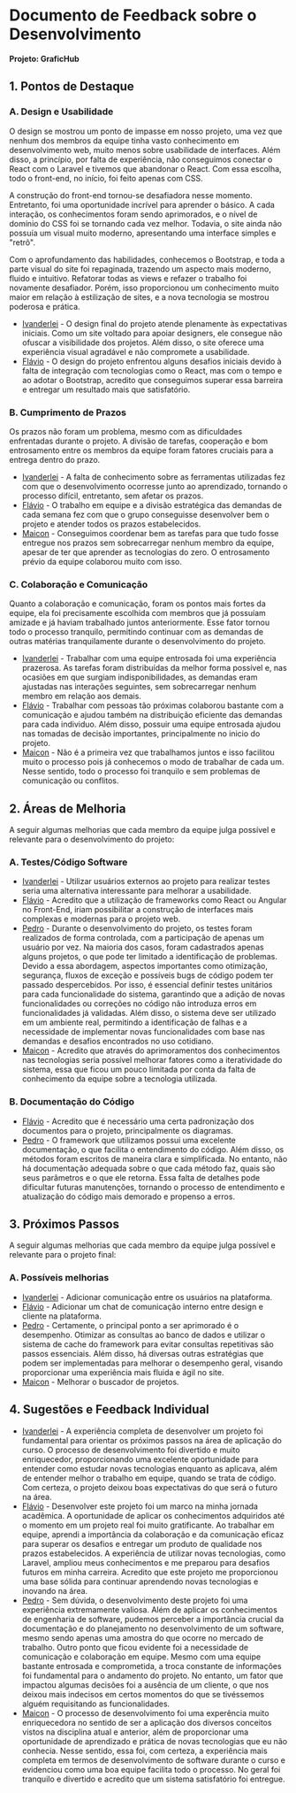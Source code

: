 # Documento de Feedback sobre o Desenvolvimento

**Projeto: GraficHub**

## 1. Pontos de Destaque

### A. Design e Usabilidade
O design se mostrou um ponto de impasse em nosso projeto, uma vez que nenhum dos membros da equipe tinha vasto conhecimento em desenvolvimento web, muito menos sobre usabilidade de interfaces. Além disso, a princípio, por falta de experiência, não conseguimos conectar o React com o Laravel e tivemos que abandonar o React. Com essa escolha, todo o front-end, no início, foi feito apenas com CSS.

A construção do front-end tornou-se desafiadora nesse momento. Entretanto, foi uma oportunidade incrível para aprender o básico. A cada interação, os conhecimentos foram sendo aprimorados, e o nível de domínio do CSS foi se tornando cada vez melhor. Todavia, o site ainda não possuía um visual muito moderno, apresentando uma interface simples e "retrô".

Com o aprofundamento das habilidades, conhecemos o Bootstrap, e toda a parte visual do site foi repaginada, trazendo um aspecto mais moderno, fluido e intuitivo. Refatorar todas as views e refazer o trabalho foi novamente desafiador. Porém, isso proporcionou um conhecimento muito maior em relação à estilização de sites, e a nova tecnologia se mostrou poderosa e prática.

- [Ivanderlei](https://github.com/Filinho) - O design final do projeto atende plenamente às expectativas iniciais. Como um site voltado para apoiar designers, ele consegue não ofuscar a visibilidade dos projetos. Além disso, o site oferece uma experiência visual agradável e não compromete a usabilidade.
- [Flávio](https://github.com/flaviorss) - O design do projeto enfrentou alguns desafios iniciais devido à falta de integração com tecnologias como o React, mas com o tempo e ao adotar o Bootstrap, acredito que conseguimos superar essa barreira e entregar um resultado mais que satisfatório.

### B. Cumprimento de Prazos
Os prazos não foram um problema, mesmo com as dificuldades enfrentadas durante o projeto. A divisão de tarefas, cooperação e bom entrosamento entre os membros da equipe foram fatores cruciais para a entrega dentro do prazo.

- [Ivanderlei](https://github.com/Filinho) - A falta de conhecimento sobre as ferramentas utilizadas fez com que o desenvolvimento ocorresse junto ao aprendizado, tornando o processo difícil, entretanto, sem afetar os prazos.
- [Flávio](https://github.com/flaviorss) - O trabalho em equipe e a divisão estratégica das demandas de cada semana fez com que o grupo conseguisse desenvolver bem o projeto e atender todos os prazos estabelecidos.
- [Maicon](https://github.com/maiconpml) - Conseguimos coordenar bem as tarefas para que tudo fosse entregue nos prazos sem sobrecarregar nenhum membro da equipe, apesar de ter que aprender as tecnologias do zero. O entrosamento prévio da equipe colaborou muito com isso.

### C. Colaboração e Comunicação
Quanto a colaboração e comunicação, foram os pontos mais fortes da equipe, ela foi precisamente escolhida com membros que já possuíam amizade e já haviam trabalhado juntos anteriormente. Esse fator tornou todo o processo tranquilo, permitindo continuar com as demandas de outras matérias tranquilamente durante o desenvolvimento do projeto.
- [Ivanderlei](https://github.com/Filinho) - Trabalhar com uma equipe entrosada foi uma experiência prazerosa. As tarefas foram distribuídas da melhor forma possível e, nas ocasiões em que surgiam indisponibilidades, as demandas eram ajustadas nas interações seguintes, sem sobrecarregar nenhum membro em relação aos demais.
- [Flávio](https://github.com/flaviorss) - Trabalhar com pessoas tão próximas colaborou bastante com a comunicação e ajudou também na distribuição eficiente das demandas para cada individuo. Além disso, possuir uma equipe entrosada ajudou nas tomadas de decisão importantes, principalmente no inicio do projeto.
- [Maicon](https://github.com/maiconpml) - Não é a primeira vez que trabalhamos juntos e isso facilitou muito o processo pois já conhecemos o modo de trabalhar de cada um. Nesse sentido, todo o processo foi tranquilo e sem problemas de comunicação ou conflitos.


## 2. Áreas de Melhoria
A seguir algumas melhorias que cada membro da equipe julga possível e relevante para o desenvolvimento do projeto:

### A. Testes/Código Software
- [Ivanderlei](https://github.com/Filinho) - Utilizar usuários externos ao projeto para realizar testes seria uma alternativa interessante para melhorar a usabilidade.
- [Flávio](https://github.com/flaviorss) - Acredito que a utilização de frameworks como React ou Angular no Front-End, iriam possibilitar a construção de interfaces mais complexas e modernas para o projeto web.
- [Pedro](https://github.com/pedrogabdias) - Durante o desenvolvimento do projeto, os testes foram realizados de forma controlada, com a participação de apenas um usuário por vez. Na maioria dos casos, foram cadastrados apenas alguns projetos, o que pode ter limitado a identificação de problemas. Devido a essa abordagem, aspectos importantes como otimização, segurança, fluxos de exceção e possíveis bugs de código podem ter passado despercebidos. Por isso, é essencial definir testes unitários para cada funcionalidade do sistema, garantindo que a adição de novas funcionalidades ou correções no código não introduza erros em funcionalidades já validadas. Além disso, o sistema deve ser utilizado em um ambiente real, permitindo a identificação de falhas e a necessidade de implementar novas funcionalidades com base nas demandas e desafios encontrados no uso cotidiano.
- [Maicon](https://github.com/maiconpml) - Acredito que através do aprimoramentos dos conhecimentos nas tecnologias seria possível melhorar fatores como a iteratividade do sistema, essa que ficou um pouco limitada por conta da falta de conhecimento da equipe sobre a tecnologia utilizada.
### B. Documentação do Código
- [Flávio](https://github.com/flaviorss) - Acredito que é necessário uma certa padronização dos documentos para o projeto, principalmente os diagramas.
- [Pedro](https://github.com/pedrogabdias) - O framework que utilizamos possui uma excelente documentação, o que facilita o entendimento do código. Além disso, os métodos foram escritos de maneira clara e simplificada. No entanto, não há documentação adequada sobre o que cada método faz, quais são seus parâmetros e o que ele retorna. Essa falta de detalhes pode dificultar futuras manutenções, tornando o processo de entendimento e atualização do código mais demorado e propenso a erros.

## 3. Próximos Passos
A seguir algumas melhorias que cada membro da equipe julga possível e relevante para o projeto final:
### A. Possíveis melhorias
- [Ivanderlei](https://github.com/Filinho) - Adicionar comunicação entre os usuários na plataforma.
- [Flávio](https://github.com/flaviorss) - Adicionar um chat de comunicação interno entre design e cliente na plataforma.
- [Pedro](https://github.com/pedrogabdias) - Certamente, o principal ponto a ser aprimorado é o desempenho. Otimizar as consultas ao banco de dados e utilizar o sistema de cache do framework para evitar consultas repetitivas são passos essenciais. Além disso, há diversas outras estratégias que podem ser implementadas para melhorar o desempenho geral, visando proporcionar uma experiência mais fluida e ágil no site.
- [Maicon](https://github.com/maiconpml) - Melhorar o buscador de projetos.
## 4. Sugestões e Feedback Individual
- [Ivanderlei](https://github.com/Filinho) - A experiência completa de desenvolver um projeto foi fundamental para orientar os próximos passos na área de aplicação do curso. O processo de desenvolvimento foi divertido e muito enriquecedor, proporcionando uma excelente oportunidade para entender como estudar novas tecnologias enquanto as aplicava, além de entender melhor o trabalho em equipe, quando se trata de código. Com certeza, o projeto deixou boas expectativas do que será o futuro na área.
- [Flávio](https://github.com/flaviorss) - Desenvolver este projeto foi um marco na minha jornada acadêmica. A oportunidade de aplicar os conhecimentos adquiridos até o momento em um projeto real foi muito gratificante. Ao trabalhar em equipe, aprendi a importância da colaboração e da comunicação eficaz para superar os desafios e entregar um produto de qualidade nos prazos estabelecidos. A experiência de utilizar novas tecnologias, como Laravel, ampliou meus conhecimentos e me preparou para desafios futuros em minha carreira. Acredito que este projeto me proporcionou uma base sólida para continuar aprendendo novas tecnologias e inovando na área.
- [Pedro](https://github.com/pedrogabdias) - Sem dúvida, o desenvolvimento deste projeto foi uma experiência extremamente valiosa. Além de aplicar os conhecimentos de engenharia de software, pudemos perceber a importância crucial da documentação e do planejamento no desenvolvimento de um software, mesmo sendo apenas uma amostra do que ocorre no mercado de trabalho. Outro ponto que ficou evidente foi a necessidade de comunicação e colaboração em equipe. Mesmo com uma equipe bastante entrosada e comprometida, a troca constante de informações foi fundamental para o andamento do projeto. No entanto, um fator que impactou algumas decisões foi a ausência de um cliente, o que nos deixou mais indecisos em certos momentos do que se tivéssemos alguém requisitando as funcionalidades.
- [Maicon](https://github.com/maiconpml) - O processo de desenvolvimento foi uma experência muito enriquecedora no sentido de ser a aplicação dos diversos conceitos vistos na disciplina atual e anterior, além de proporcionar uma oportunidade de aprendizado e prática de novas tecnologias que eu não conhecia. Nesse sentido, essa foi, com certeza, a experiência mais completa em termos de desenvolvimento de software durante o curso e evidenciou como uma boa equipe facilita todo o processo. No geral foi tranquilo e divertido e acredito que um sistema satisfatório foi entregue.

